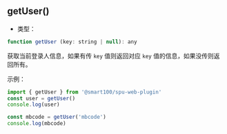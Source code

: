 
## getUser()
+ 类型：

```js
function getUser (key: string | null): any
```

获取当前登录人信息，如果有传 `key` 值则返回对应 `key` 值的信息，如果没传则返回所有。

示例：
```js
import { getUser } from '@smart100/spu-web-plugin'
const user = getUser()
console.log(user)

const mbcode = getUser('mbcode')
console.log(mbcode)
```

